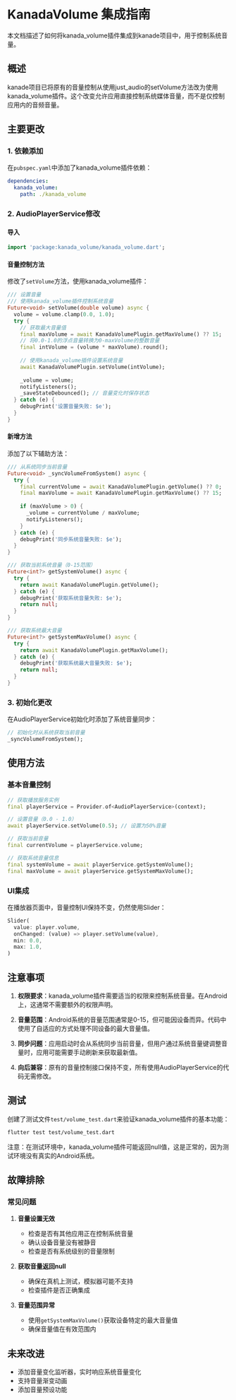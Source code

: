 # KanadaVolume 集成指南

本文档描述了如何将kanada_volume插件集成到kanade项目中，用于控制系统音量。

## 概述

kanade项目已将原有的音量控制从使用just_audio的setVolume方法改为使用kanada_volume插件。这个改变允许应用直接控制系统媒体音量，而不是仅控制应用内的音频音量。

## 主要更改

### 1. 依赖添加
在`pubspec.yaml`中添加了kanada_volume插件依赖：
```yaml
dependencies:
  kanada_volume:
    path: ./kanada_volume
```

### 2. AudioPlayerService修改

#### 导入
```dart
import 'package:kanada_volume/kanada_volume.dart';
```

#### 音量控制方法
修改了`setVolume`方法，使用kanada_volume插件：

```dart
/// 设置音量
/// 使用kanada_volume插件控制系统音量
Future<void> setVolume(double volume) async {
  volume = volume.clamp(0.0, 1.0);
  try {
    // 获取最大音量值
    final maxVolume = await KanadaVolumePlugin.getMaxVolume() ?? 15;
    // 将0.0-1.0的浮点音量转换为0-maxVolume的整数音量
    final intVolume = (volume * maxVolume).round();
    
    // 使用kanada_volume插件设置系统音量
    await KanadaVolumePlugin.setVolume(intVolume);
    
    _volume = volume;
    notifyListeners();
    _saveStateDebounced(); // 音量变化时保存状态
  } catch (e) {
    debugPrint('设置音量失败: $e');
  }
}
```

#### 新增方法
添加了以下辅助方法：

```dart
/// 从系统同步当前音量
Future<void> _syncVolumeFromSystem() async {
  try {
    final currentVolume = await KanadaVolumePlugin.getVolume() ?? 0;
    final maxVolume = await KanadaVolumePlugin.getMaxVolume() ?? 15;
    
    if (maxVolume > 0) {
      _volume = currentVolume / maxVolume;
      notifyListeners();
    }
  } catch (e) {
    debugPrint('同步系统音量失败: $e');
  }
}

/// 获取当前系统音量（0-15范围）
Future<int?> getSystemVolume() async {
  try {
    return await KanadaVolumePlugin.getVolume();
  } catch (e) {
    debugPrint('获取系统音量失败: $e');
    return null;
  }
}

/// 获取系统最大音量
Future<int?> getSystemMaxVolume() async {
  try {
    return await KanadaVolumePlugin.getMaxVolume();
  } catch (e) {
    debugPrint('获取系统最大音量失败: $e');
    return null;
  }
}
```

### 3. 初始化更改
在AudioPlayerService初始化时添加了系统音量同步：
```dart
// 初始化时从系统获取当前音量
_syncVolumeFromSystem();
```

## 使用方法

### 基本音量控制
```dart
// 获取播放服务实例
final playerService = Provider.of<AudioPlayerService>(context);

// 设置音量（0.0 - 1.0）
await playerService.setVolume(0.5); // 设置为50%音量

// 获取当前音量
final currentVolume = playerService.volume;

// 获取系统音量信息
final systemVolume = await playerService.getSystemVolume();
final maxVolume = await playerService.getSystemMaxVolume();
```

### UI集成
在播放器页面中，音量控制UI保持不变，仍然使用Slider：

```dart
Slider(
  value: player.volume,
  onChanged: (value) => player.setVolume(value),
  min: 0.0,
  max: 1.0,
)
```

## 注意事项

1. **权限要求**：kanada_volume插件需要适当的权限来控制系统音量。在Android上，这通常不需要额外的权限声明。

2. **音量范围**：Android系统的音量范围通常是0-15，但可能因设备而异。代码中使用了自适应的方式处理不同设备的最大音量值。

3. **同步问题**：应用启动时会从系统同步当前音量，但用户通过系统音量键调整音量时，应用可能需要手动刷新来获取最新值。

4. **向后兼容**：原有的音量控制接口保持不变，所有使用AudioPlayerService的代码无需修改。

## 测试

创建了测试文件`test/volume_test.dart`来验证kanada_volume插件的基本功能：

```bash
flutter test test/volume_test.dart
```

注意：在测试环境中，kanada_volume插件可能返回null值，这是正常的，因为测试环境没有真实的Android系统。

## 故障排除

### 常见问题

1. **音量设置无效**
   - 检查是否有其他应用正在控制系统音量
   - 确认设备音量没有被静音
   - 检查是否有系统级别的音量限制

2. **获取音量返回null**
   - 确保在真机上测试，模拟器可能不支持
   - 检查插件是否正确集成

3. **音量范围异常**
   - 使用`getSystemMaxVolume()`获取设备特定的最大音量值
   - 确保音量值在有效范围内

## 未来改进

- 添加音量变化监听器，实时响应系统音量变化
- 支持音量渐变动画
- 添加音量预设功能